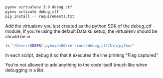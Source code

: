 ```bash
pyenv virtualenv 3.9 debug_ctf
pyenv activate debug_ctf
pip install -r requirements.txt
```
Add the virtualenv you just created as the python SDK of the debug_ctf module, 
If you're using the default Dataiku setup, the virtualenv should be should be in
```bash
ls "/Users/$USER/.pyenv/x86/versions/debug_ctf/bin/python"
```

In each script, debug it so that it executes the line printing "Flag captured"

You're not allowed to add anything to the code itself (much like when debugging in a lib).